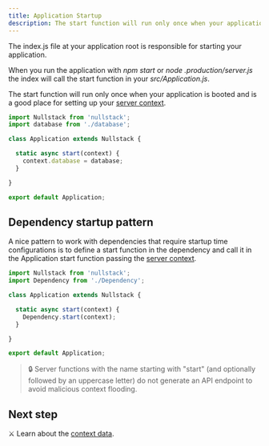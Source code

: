 ```yaml
---
title: Application Startup
description: The start function will run only once when your application is booted and is a good place for setting up your server context
---
```


The index.js file at your application root is responsible for starting your application.

When you run the application with *npm start* or *node .production/server.js* the index will call the start function in your *src/Application.js*.

The start function will run only once when your application is booted and is a good place for setting up your [server context](/context).

```jsx
import Nullstack from 'nullstack';
import database from './database';

class Application extends Nullstack {

  static async start(context) {
    context.database = database;
  }

}

export default Application;
```

## Dependency startup pattern

A nice pattern to work with dependencies that require startup time configurations is to define a start function in the dependency and call it in the Application start function passing the [server context](/context).

```jsx
import Nullstack from 'nullstack';
import Dependency from './Dependency';

class Application extends Nullstack {

  static async start(context) {
    Dependency.start(context);
  }

}

export default Application;
```

> 🔒 Server functions with the name starting with "start" (and optionally followed by an uppercase letter) do not generate an API endpoint to avoid malicious context flooding.

## Next step

⚔ Learn about the [context data](/context-data).